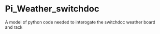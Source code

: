 # Pi_Weather_switchdoc
A model of python code needed to interogate the switchdoc weather board and rack
